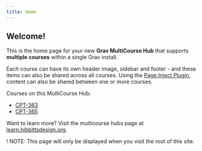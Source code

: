 ```yaml
---
title: Home
---
```


## Welcome!

This is the home page for your new  **Grav MultiCourse Hub** that supports **multiple courses** within a single Grav install.

Each course can have its own header image, sidebar and footer - and these items can also be shared across all courses. Using the [Page Inject Plugin](https://github.com/getgrav/grav-plugin-page-inject), content can also be shared between one or more courses.

Courses on this MultiCourse Hub:
* [CPT-363](/cpt-363/home)
* [CPT-365](/cpt-365/home)

Want to learn more? Visit the multicourse hubs page at [learn.hibbittsdesign.org](https://learn.hibbittsdesign.org/opencoursehub/multicourse-hubs).

! NOTE: This page will only be displayed when you visit the root of this site.
